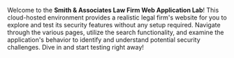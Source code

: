 Welcome to the **Smith & Associates Law Firm Web Application Lab**! This cloud-hosted environment provides a realistic legal firm's website for you to explore and test its security features without any setup required. Navigate through the various pages, utilize the search functionality, and examine the application's behavior to identify and understand potential security challenges. Dive in and start testing right away!